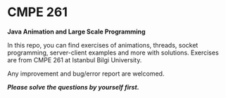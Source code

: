 # CMPE 261
**Java Animation and Large Scale Programming**

In this repo, you can find exercises of animations, threads, socket programming, server-client examples and more with solutions. Exercises are from CMPE 261 at Istanbul Bilgi University.

Any improvement and bug/error report are welcomed.

***Please solve the questions by yourself first.***
